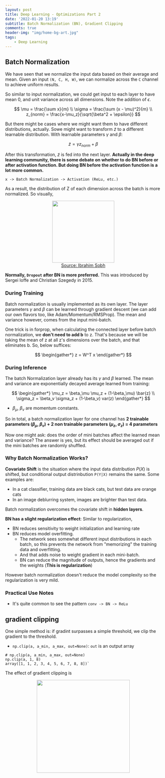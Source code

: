 ```yaml
---
layout: post
title: Deep Learning - Optimizations Part 2
date: '2022-01-20 13:19'
subtitle: Batch Normalization (BN), Gradient Clipping
comments: true
header-img: "img/home-bg-art.jpg"
tags:
    - Deep Learning
---
```


## Batch Normalization

We have seen that we normalize the input data based on their average and mean. Given an input `(N, C, H, W)`, we can normalize across the `C` channel to achieve uniform results.

So similar to input normalization, we could get input to each layer to have mean 0, and unit variance across all dimensions. Note the addition of $\epsilon$.

$$
\mu = \frac{\sum x}{m}
\\
\sigma = \frac{\sum (x - \mu)^2}{m}
\\
z_{norm} = \frac{x-\mu_z}{\sqrt{\beta^2 + \epsilon}}
$$

But there might be cases where we might want them to have different distributions, actually. Sowe might want to transform $\tilde{z}$ to a different learnable distribution. With learnable parameters $\gamma$ and $\beta$:

$$
\tilde{z} = \gamma z_{norm} + \beta
$$

After this transformation, $\tilde{z}$ is fed into the next layer. **Actually in the deep learning community, there is some debate on whether to do BN before or after activation function. But doing BN before the activation function is a lot more common.**

```
x -> Batch Normalization -> Activation (ReLu, etc.)
```

As a result, the distribution of Z of each dimension across the batch is more normalized. So visually,

<div style="text-align: center;">
<p align="center">
    <figure>
        <img src="https://github.com/user-attachments/assets/15d7f9d7-13fd-4353-bd8c-eaffdeb85269" height="200" alt=""/>
        <figcaption><a href="https://github.com/user-attachments/assets/15d7f9d7-13fd-4353-bd8c-eaffdeb85269">Source: Ibrahim Sobh</a></figcaption>
    </figure>
</p>
</div>

**Normally, `Dropout` after BN is more preferred.**
This was introduced by Sergei Ioffe and Christian Szegedy in 2015.

### During Training

Batch normalization is usually implemented as its own layer. The layer parameters $\gamma$ and $\beta$ can be learned through gradient descent (we can add our own flavors too, like Adam/Momentum/RMSProp). The mean and variance however, comes from the input mini-batch.

One trick is in forprop, when calculating the connected layer before batch normalization, we **don't need to add b** to z. That's because we will be taking the mean of z at all z's dimensions over the batch, and that eliminates b. So, below suffices:

$$
\begin{gather*}
z = W^T x
\end{gather*}
$$

### During Inference

The batch Normalization layer already has its $\gamma$ and $\beta$ learned. The mean and variance are exponentially decayed average learned from training:

$$
\begin{gather*}
\mu_z = \beta_\mu \mu_z + (1-\beta_\mu) \bar{z} \\
\sigma_z = \beta_v \sigma_z + (1-\beta_v) var(z)
\end{gather*}
$$

- $\beta_\mu$, $\beta_v$ are momentum constants.

So in total, a batch normalization layer for one channel has **2 trainable parameters ($\beta_\mu$, $\beta_v$) + 2 non trainable parameters ($\mu_z$, $\sigma_z$) = 4 parameters**

Now one might ask: does the order of mini batches affect the learned mean and variance? The answer is yes, but its effect should be averaged out if the mini batches are randomly shuffled.

### Why Batch Normalization Works?

**Covariate Shift** is the situation where the input data distribution $P(X)$ is shifted, but conditional output distrinbution `P(Y|X)` remains the same. Some examples are:

- In a cat classifier, training data are black cats, but test data are orange cats
- In an image deblurring system, images are brighter than test data.

Batch normalization overcomes the covariate shift in **hidden layers**.

**BN has a slight regularization effect**: Similar to regularization,

- BN reduces sensitivity to weight initialization and learning rate
- BN reduces model overfitting.
  - The network sees somewhat different input distributions in each batch, so this prevents the network from "memorizing" the training data and overfitting.
  - And that adds noise to weight gradient in each mini-batch.
  - BN can reduce the magnitude of outputs, hence the gradients and the weights (**This is regularization**)

However batch normalization doesn't reduce the model complexity so the regularization is very mild.

### Practical Use Notes

- It's quite common to see the pattern `conv -> BN -> ReLu`

## gradient clipping

One simple method is: if gradint surpasses a simple threshold, we clip the gradient to the threshold.

- `np.clip(a, a_min, a_max, out=None)`: `out` is an output array

```
# np.clip(a, a_min, a_max, out=None)
np.clip(a, 1, 8)
array([1, 1, 2, 3, 4, 5, 6, 7, 8, 8])`
```

The effect of gradient clipping is

<div style="text-align: center;">
<p align="center">
    <figure>
        <img src="https://github.com/user-attachments/assets/cba1cc6f-8033-4dad-aa50-5122fb9fc320" height="300" alt=""/>
    </figure>
</p>
</div>
